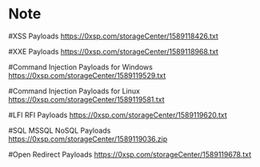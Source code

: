 # Note


#XSS Payloads
https://0xsp.com/storageCenter/1589118426.txt

#XXE Payloads
https://0xsp.com/storageCenter/1589118968.txt

#Command Injection Payloads for Windows
https://0xsp.com/storageCenter/1589119529.txt

#Command Injection Payloads for Linux
https://0xsp.com/storageCenter/1589119581.txt

#LFI RFI Payloads
https://0xsp.com/storageCenter/1589119620.txt

#SQL MSSQL NoSQL Payloads
https://0xsp.com/storageCenter/1589119036.zip

#Open Redirect Payloads
https://0xsp.com/storageCenter/1589119678.txt
